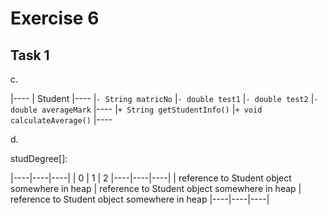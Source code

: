 # Exercise 6

## Task 1

c.

|----
| Student
|----
|`- String matricNo`
|`- double test1`
|`- double test2`
|`- double averageMark`
|----
|`+ String getStudentInfo()`
|`+ void calculateAverage()`
|----

d.

studDegree[]:

|----|----|----|
| 0 | 1 | 2
|----|----|----|
| reference to Student object somewhere in heap | reference to Student object somewhere in heap | reference to Student object somewhere in heap
|----|----|----|